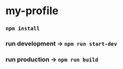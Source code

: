 # my-profile

### ```npm install```
### run development -> ```npm run start-dev```
### run production -> ```npm run build```
